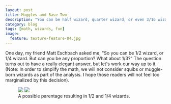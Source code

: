 ```yaml
---
layout: post
title: Muggles and Base Two
description: "You can be half wizard, quarter wizard, or even 3/16 wizard. But can you be 1/3 wizard?"
category: blog
tags: [math, wizards, fun]
image:
  feature: texture-feature-04.jpg
---
```


One day, my friend Matt Eschbach asked me, "So you can be 1/2 wizard, or 1/4 wizard. But can you be any proportion? What about 1/3?" The question turns out to have a really elegant answer, but let's work our way up to it. (Note: In order to simplify the math, we will not consider squibs or muggle-born wizards as part of the analysis. I hope those readers will not feel too marginalized by this decision).

<figure class="half">
    <img src="{{ site.url }}/images/wizards/half.jpg">
    <img src="{{ site.url }}/images/wizards/quarter.jpg">
    <figcaption> A possible parentage resulting in 1/2 and 1/4 wizards.</figcaption>
</figure>
 

